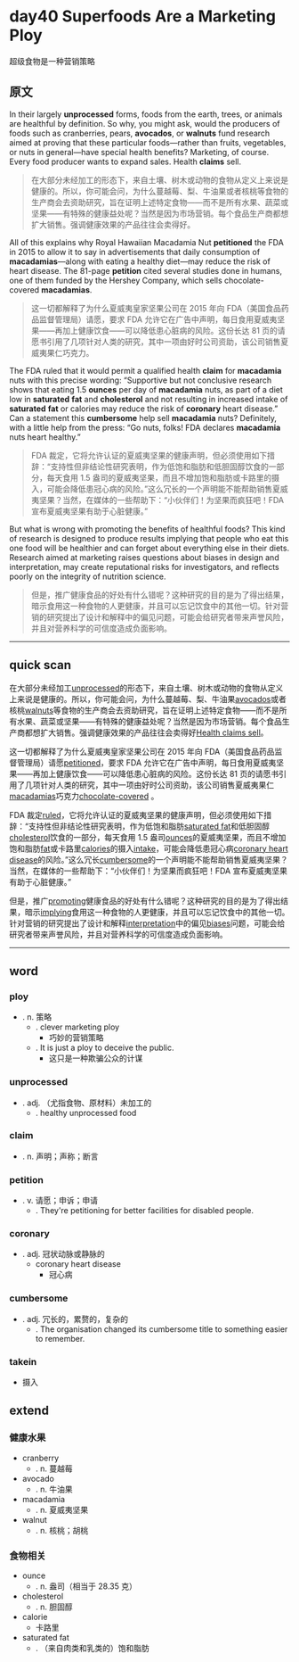 # day40 Superfoods Are a Marketing Ploy 
超级食物是一种营销策略
## 原文

In their largely **unprocessed** forms, foods from the earth, trees, or animals are healthful by definition. So why, you might ask, would the producers of foods such as cranberries, pears, **avocados**, or **walnuts** fund research aimed at proving that these particular foods—rather than fruits, vegetables, or nuts in general—have special health benefits? Marketing, of course. Every food producer wants to expand sales. Health **claims** sell.
> 在大部分未经加工的形态下，来自土壤、树木或动物的食物从定义上来说是健康的。所以，你可能会问，为什么蔓越莓、梨、牛油果或者核桃等食物的生产商会去资助研究，旨在证明上述特定食物——而不是所有水果、蔬菜或坚果——有特殊的健康益处呢？当然是因为市场营销。每个食品生产商都想扩大销售。强调健康效果的产品往往会卖得好。


All of this explains why Royal Hawaiian Macadamia Nut **petitioned** the FDA in 2015 to allow it to say in advertisements that daily consumption of **macadamias**—along with eating a healthy diet—may reduce the risk of heart disease. The 81-page **petition** cited several studies done in humans, one of them funded by the Hershey Company, which sells chocolate-covered **macadamias**.
> 这一切都解释了为什么夏威夷皇家坚果公司在 2015 年向 FDA（美国食品药品监督管理局）请愿，要求 FDA 允许它在广告中声明，每日食用夏威夷坚果——再加上健康饮食——可以降低患心脏病的风险。这份长达 81 页的请愿书引用了几项针对人类的研究，其中一项由好时公司资助，该公司销售夏威夷果仁巧克力。


The FDA ruled that it would permit a qualified health **claim** for **macadamia** nuts with this precise wording: “Supportive but not conclusive research shows that eating 1.5 **ounces** per day of **macadamia** nuts, as part of a diet low in **saturated** **fat** and **cholesterol** and not resulting in increased intake of **saturated** **fat** or calories may reduce the risk of **coronary** heart disease.” Can a statement this **cumbersome** help sell **macadamia** nuts? Definitely, with a little help from the press: “Go nuts, folks! FDA declares **macadamia** nuts heart healthy.”
> FDA 裁定，它将允许认证的夏威夷坚果的健康声明，但必须使用如下措辞：“支持性但非结论性研究表明，作为低饱和脂肪和低胆固醇饮食的一部分，每天食用 1.5 盎司的夏威夷坚果，而且不增加饱和脂肪或卡路里的摄入，可能会降低患冠心病的风险。”这么冗长的一个声明能不能帮助销售夏威夷坚果？当然，在媒体的一些帮助下：“小伙伴们！为坚果而疯狂吧！FDA 宣布夏威夷坚果有助于心脏健康。”


But what is wrong with promoting the benefits of healthful foods? This kind of research is designed to produce results implying that people who eat this one food will be healthier and can forget about everything else in their diets. Research aimed at marketing raises questions about biases in design and interpretation, may create reputational risks for investigators, and reflects poorly on the integrity of nutrition science.
> 但是，推广健康食品的好处有什么错呢？这种研究的目的是为了得出结果，暗示食用这一种食物的人更健康，并且可以忘记饮食中的其他一切。针对营销的研究提出了设计和解释中的偏见问题，可能会给研究者带来声誉风险，并且对营养科学的可信度造成负面影响。

----
## quick scan

在大部分未经加工<u>unprocessed</u>的形态下，来自土壤、树木或动物的食物从定义上来说是健康的。所以，你可能会问，为什么蔓越莓、梨、牛油果<u>avocados</u>或者核桃<u>walnuts</u>等食物的生产商会去资助研究，旨在证明上述特定食物——而不是所有水果、蔬菜或坚果——有特殊的健康益处呢？当然是因为市场营销。每个食品生产商都想扩大销售。强调健康效果的产品往往会卖得好<u>Health claims sell</u>。

这一切都解释了为什么夏威夷皇家坚果公司在 2015 年向 FDA（美国食品药品监督管理局）请愿<u>petitioned</u>，要求 FDA 允许它在广告中声明，每日食用夏威夷坚果——再加上健康饮食——可以降低患心脏病的风险。这份长达 81 页的请愿书引用了几项针对人类的研究，其中一项由好时公司资助，该公司销售夏威夷果仁<u>macadamias</u>巧克力<u>chocolate-covered</u> 。

FDA 裁定<u>ruled</u>，它将允许认证的夏威夷坚果的健康声明，但必须使用如下措辞：“支持性但非结论性研究表明，作为低饱和脂肪<u>saturated fat</u>和低胆固醇<u>cholesterol</u>饮食的一部分，每天食用 1.5 盎司<u>ounces</u>的夏威夷坚果，而且不增加饱和脂肪<u>fat</u>或卡路里<u>calories</u>的摄入<u>intake</u>，可能会降低患冠心病<u>coronary heart disease</u>的风险。”这么冗长<u>cumbersome</u>的一个声明能不能帮助销售夏威夷坚果？当然，在媒体的一些帮助下：“小伙伴们！为坚果而疯狂吧！FDA 宣布夏威夷坚果有助于心脏健康。”

但是，推广<u>promoting</u>健康食品的好处有什么错呢？这种研究的目的是为了得出结果，暗示<u>implying</u>食用这一种食物的人更健康，并且可以忘记饮食中的其他一切。针对营销的研究提出了设计和解释<u>interpretation</u>中的偏见<u>biases</u>问题，可能会给研究者带来声誉风险，并且对营养科学的可信度造成负面影响。

----
## word
### ploy
* . n. 策略
    * . clever marketing ploy
        * 巧妙的营销策略
    * . It is just a ploy to deceive the public.
        * 这只是一种欺骗公众的计谋
### unprocessed
* . adj. （尤指食物、原材料）未加工的
    * . healthy unprocessed food
### claim
* . n. 声明；声称；断言
### petition
* . v. 请愿；申诉；申请
    * . They're petitioning for better facilities for disabled people.
### coronary
* . adj. 冠状动脉或静脉的
    * coronary heart disease
        * 冠心病
### cumbersome
* . adj. 冗长的，累赘的，复杂的
    * . The organisation changed its cumbersome title to something easier to remember.
### takein
* 摄入
## extend
### 健康水果
* cranberry
    * . n. 蔓越莓
* avocado
    * . n. 牛油果
* macadamia
    * . n. 夏威夷坚果
* walnut
    * . n. 核桃；胡桃
### 食物相关
* ounce
    * . n. 盎司（相当于 28.35 克）
* cholesterol
    * . n. 胆固醇
* calorie
    * 卡路里
* saturated fat
    * . （来自肉类和乳类的）饱和脂肪